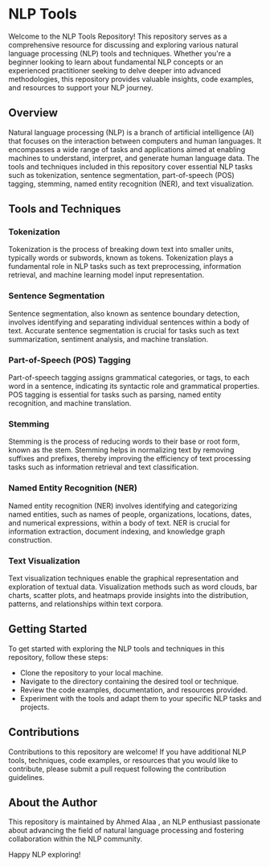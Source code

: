 # NLP Tools 
Welcome to the NLP Tools Repository! This repository serves as a comprehensive resource for discussing and exploring various natural language processing (NLP) tools and techniques. Whether you're a beginner looking to learn about fundamental NLP concepts or an experienced practitioner seeking to delve deeper into advanced methodologies, this repository provides valuable insights, code examples, and resources to support your NLP journey.

## Overview
Natural language processing (NLP) is a branch of artificial intelligence (AI) that focuses on the interaction between computers and human languages. It encompasses a wide range of tasks and applications aimed at enabling machines to understand, interpret, and generate human language data. The tools and techniques included in this repository cover essential NLP tasks such as tokenization, sentence segmentation, part-of-speech (POS) tagging, stemming, named entity recognition (NER), and text visualization.

## Tools and Techniques
### Tokenization
Tokenization is the process of breaking down text into smaller units, typically words or subwords, known as tokens. Tokenization plays a fundamental role in NLP tasks such as text preprocessing, information retrieval, and machine learning model input representation.

### Sentence Segmentation
Sentence segmentation, also known as sentence boundary detection, involves identifying and separating individual sentences within a body of text. Accurate sentence segmentation is crucial for tasks such as text summarization, sentiment analysis, and machine translation.

### Part-of-Speech (POS) Tagging
Part-of-speech tagging assigns grammatical categories, or tags, to each word in a sentence, indicating its syntactic role and grammatical properties. POS tagging is essential for tasks such as parsing, named entity recognition, and machine translation.

### Stemming
Stemming is the process of reducing words to their base or root form, known as the stem. Stemming helps in normalizing text by removing suffixes and prefixes, thereby improving the efficiency of text processing tasks such as information retrieval and text classification.

### Named Entity Recognition (NER)
Named entity recognition (NER) involves identifying and categorizing named entities, such as names of people, organizations, locations, dates, and numerical expressions, within a body of text. NER is crucial for information extraction, document indexing, and knowledge graph construction.

### Text Visualization
Text visualization techniques enable the graphical representation and exploration of textual data. Visualization methods such as word clouds, bar charts, scatter plots, and heatmaps provide insights into the distribution, patterns, and relationships within text corpora.

## Getting Started
To get started with exploring the NLP tools and techniques in this repository, follow these steps:

* Clone the repository to your local machine.
* Navigate to the directory containing the desired tool or technique.
* Review the code examples, documentation, and resources provided.
* Experiment with the tools and adapt them to your specific NLP tasks and projects.

## Contributions
Contributions to this repository are welcome! If you have additional NLP tools, techniques, code examples, or resources that you would like to contribute, please submit a pull request following the contribution guidelines.

## About the Author
This repository is maintained by Ahmed Alaa , an NLP enthusiast passionate about advancing the field of natural language processing and fostering collaboration within the NLP community.




Happy NLP exploring!
